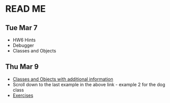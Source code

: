 # READ ME

## Tue Mar 7
- HW6 Hints
- Debugger
- Classes and Objects

## Thu Mar 9
- [Classes and Objects with additional information](https://github.com/TejasViswa/PIC10B_Disc1B_Disc2B/blob/main/Week_2/classes.md)
- Scroll down to the last example in the above link - example 2 for the dog class
- [Exercises](Exercises.md)
